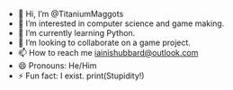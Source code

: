 - 👋 Hi, I’m @TitaniumMaggots
- 👀 I’m interested in computer science and game making.
- 🌱 I’m currently learning Python.
- 💞️ I’m looking to collaborate on a game project.
- 📫 How to reach me iainishubbard@outlook.com
- 😄 Pronouns: He/Him
- ⚡ Fun fact: I exist.
print(Stupidity!)
<!---
TitaniumMaggots/TitaniumMaggots is a ✨ special ✨ repository because its `README.md` (this file) appears on your GitHub profile.
You can click the Preview link to take a look at your changes.
--->
